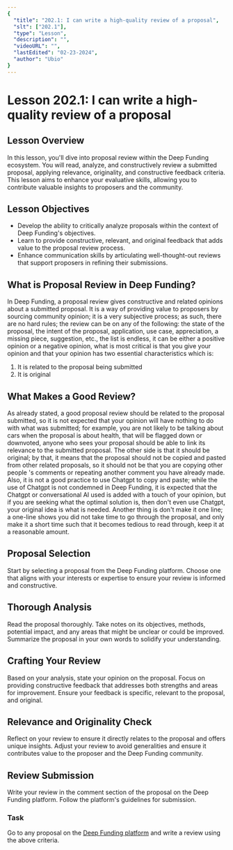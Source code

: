 ```yaml
---
{
  "title": "202.1: I can write a high-quality review of a proposal",
  "slt": ["202.1"],
  "type": "Lesson",
  "description": "",
  "videoURL": "",
  "lastEdited": "02-23-2024",
  "author": "Ubio"
}
---
```


# Lesson 202.1: I can write a high-quality review of a proposal

## Lesson Overview

In this lesson, you'll dive into proposal review within the Deep Funding ecosystem. You will read, analyze, and constructively review a submitted proposal, applying relevance, originality, and constructive feedback criteria. This lesson aims to enhance your evaluative skills, allowing you to contribute valuable insights to proposers and the community.

## Lesson Objectives

- Develop the ability to critically analyze proposals within the context of Deep Funding's objectives.
- Learn to provide constructive, relevant, and original feedback that adds value to the proposal review process.
- Enhance communication skills by articulating well-thought-out reviews that support proposers in refining their submissions.

## What is Proposal Review in Deep Funding?

In Deep Funding, a proposal review gives constructive and related opinions about a submitted proposal. It is a way of providing value to proposers by sourcing community opinion; it is a very subjective process; as such, there are no hard rules; the review can be on any of the following: the state of the proposal, the intent of the proposal, application, use case, appreciation, a missing piece, suggestion, etc., the list is endless, it can be either a positive opinion or a negative opinion, what is most critical is that you give your opinion and that your opinion has two essential characteristics which is:

1. It is related to the proposal being submitted
2. It is original

## What Makes a Good Review?

As already stated, a good proposal review should be related to the proposal submitted, so it is not expected that your opinion will have nothing to do with what was submitted; for example, you are not likely to be talking about cars when the proposal is about health, that will be flagged down or downvoted, anyone who sees your proposal should be able to link its relevance to the submitted proposal. The other side is that it should be original; by that, it means that the proposal should not be copied and pasted from other related proposals, so it should not be that you are copying other people \'s comments or repeating another comment you have already made. Also, it is not a good practice to use Chatgpt to copy and paste; while the use of Chatgpt is not condemned in Deep Funding, it is expected that the Chatgpt or conversational AI used is added with a touch of your opinion, but if you are seeking what the optimal solution is, then don\'t even use Chatgpt, your original idea is what is needed. Another thing is don't make it one line; a one-line shows you did not take time to go through the proposal, and only make it a short time such that it becomes tedious to read through, keep it at a reasonable amount.

## Proposal Selection

Start by selecting a proposal from the Deep Funding platform. Choose one that aligns with your interests or expertise to ensure your review is informed and constructive.

## Thorough Analysis

Read the proposal thoroughly. Take notes on its objectives, methods, potential impact, and any areas that might be unclear or could be improved. Summarize the proposal in your own words to solidify your understanding.

## Crafting Your Review

Based on your analysis, state your opinion on the proposal. Focus on providing constructive feedback that addresses both strengths and areas for improvement. Ensure your feedback is specific, relevant to the proposal, and original.

## Relevance and Originality Check

Reflect on your review to ensure it directly relates to the proposal and offers unique insights. Adjust your review to avoid generalities and ensure it contributes value to the proposer and the Deep Funding community.

## Review Submission

Write your review in the comment section of the proposal on the Deep Funding platform. Follow the platform's guidelines for submission.

### Task

Go to any proposal on the [Deep Funding platform](https://deepfunding.ai/) and write a review using the above criteria.
